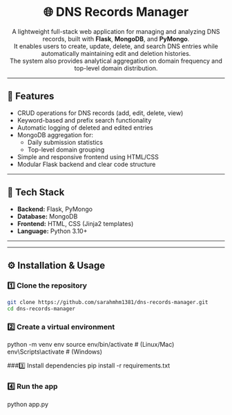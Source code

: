 <div align="center">

# 🌐 DNS Records Manager

A lightweight full-stack web application for managing and analyzing DNS records, built with **Flask**, **MongoDB**, and **PyMongo**.  
It enables users to create, update, delete, and search DNS entries while automatically maintaining edit and deletion histories.  
The system also provides analytical aggregation on domain frequency and top-level domain distribution.

</div>

---

## 🚀 Features
- CRUD operations for DNS records (add, edit, delete, view)
- Keyword-based and prefix search functionality
- Automatic logging of deleted and edited entries
- MongoDB aggregation for:
  - Daily submission statistics  
  - Top-level domain grouping
- Simple and responsive frontend using HTML/CSS
- Modular Flask backend and clear code structure

---

## 🧠 Tech Stack
- **Backend:** Flask, PyMongo  
- **Database:** MongoDB  
- **Frontend:** HTML, CSS (Jinja2 templates)  
- **Language:** Python 3.10+

---

---

## ⚙️ Installation & Usage

### 1️⃣ Clone the repository
```bash
git clone https://github.com/sarahmhm1381/dns-records-manager.git
cd dns-records-manager
```

### 2️⃣ Create a virtual environment
python -m venv env
source env/bin/activate      # (Linux/Mac)
env\Scripts\activate         # (Windows)

###3️⃣ Install dependencies
pip install -r requirements.txt

### 4️⃣ Run the app
python app.py


